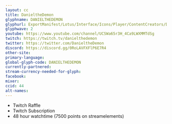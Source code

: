 ```yaml
---
layout: cc
title: DanieltheDemon
glyphname: DANIELTHEDEMON
glyphurl: ExportManifest/Lotus/Interface/Icons/Player/ContentCreators/DanieltheDemon.png
glyphwave: 2
youtube: https://www.youtube.com/channel/UCSWa65r3H_4Ca9LWXMMTdSg
twitch: https://twitch.tv/danielthedemon
twitter: https://twitter.com/DanieltheDemon
discord: https://discord.gg/0RoLAVFXFlP6E7R4
other-site:
primary-language:
global-glyph-code: DANIELTHEDEMON
currently-partnered:
stream-currency-needed-for-glyph:
facebook:
mixer:
ccid: 44
alt-names:
---
```

* Twitch Raffle
* Twitch Subscription
* 48 hour watchtime (7500 points on streamelements)
